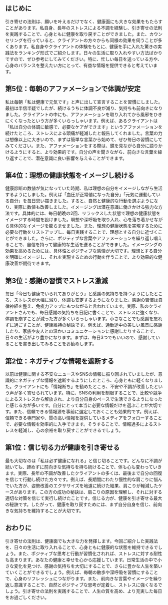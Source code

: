 ## はじめに
引き寄せの法則は、願いを叶えるだけでなく、健康面にも大きな効果をもたらすことがあります。私自身、長年のストレスによる不調を経験し、引き寄せの法則を実践することで、心身ともに健康を取り戻すことができました。また、カウンセリングを行っていると、クライアントの方々からも同様の効果を伺うことが多くあります。私自身やクライアントの体験をもとに、健康を手に入れた驚きの実践法をランキング形式でご紹介します。日々の生活に取り入れやすい方法ばかりですので、ぜひ参考にしてみてください。特に、忙しい毎日を送っている方や、心身のバランスを整えたい方にとって、有益な情報を提供できると考えています。


## 第5位：毎朝のアファメーションで体調が安定
私は毎朝「私は健康で元気です」と声に出して宣言することを習慣にしました。最初は半信半疑でしたが、続けるうちに体調不良が減り、気持ちも前向きになりました。クライアントの中にも、アファメーションを取り入れてから風邪をひきにくくなったという方が多くいらっしゃいます。例えば、あるクライアントは「私は自分の体調に敏感で、必要なケアができます」というアファメーションを続けたところ、ストレスによる頭痛が軽減したと報告してくれました。言葉の力は想像以上に大きいので、まずは簡単な言葉から始めて、ぜひ毎日の習慣にしてみてください。また、アファメーションをする際は、鏡を見ながら自分に語りかけるようにすると、より効果的です。自分の声を聞きながら、前向きな言葉を繰り返すことで、潜在意識に良い影響を与えることができます。


## 第4位：理想の健康状態をイメージし続ける
健康診断の数値が気になっていた時期、私は理想の自分をイメージしながら生活するようにしました。例えば「血圧が正常値になった自分」「元気に運動している自分」を毎日思い描きました。すると、自然と健康的な行動を選ぶようになり、実際に数値も改善しました。イメージングは潜在意識に働きかける強力な方法です。具体的には、毎日朝晩の2回、リラックスした状態で理想の健康状態をイメージする時間を設けました。瞑想や深呼吸を取り入れ、心を落ち着かせながら具体的なイメージを膨らませました。また、理想の健康状態を実現するために必要な行動をリストアップし、毎日実践することで、理想とする自分に近づくことができました。さらに、ポジティブな言葉やアファメーションを繰り返し唱えることで、自信を持って健康的な生活を送ることができました。イメージングの効果を高めるためには、具体性とポジティブな感情が大切です。理想とする自分を明確にイメージし、それを実現するための行動を伴うことで、より効果的な健康改善が期待できます。


## 第3位：感謝の習慣でストレス激減
毎日「今日も健康でいられてありがとう」と感謝の気持ちを持つようにしたところ、ストレスが大幅に減り、体調も安定するようになりました。感謝の習慣は自律神経を整え、免疫力アップにもつながると言われています。実際、私のクライアントさんでも、毎日感謝の気持ちを日記に書くことで、ストレスに強くなり、体調を崩すことが減った方が多くいらっしゃいます。小さなことでも感謝を忘れずに過ごすことが、健康維持の秘訣です。例えば、通勤途中の美しい風景に感謝したり、家族や友人との温かいコミュニケーションに感謝したりすることで、日々の生活がより豊かになります。まずは、毎日3つでもいいので、感謝していることを書き出してみることをお勧めします。


## 第2位：ネガティブな情報を遮断する
以前は健康に関する不安なニュースやSNSの情報に振り回されていましたが、意識的にネガティブな情報を遮断するようにしたところ、心身ともに軽くなりました。クライアントにも「情報断ち」を勧めたところ、不安や不調が改善したという声が多く寄せられています。特に、SNSの利用を制限することで、比較や競争によるストレスから解放され、より自分自身のペースで生活できるようになったと感じる方が多いです。自分にとって本当に必要な情報だけを選ぶことが大切です。また、信頼できる情報源を事前に選定しておくことも効果的です。例えば、信頼できる専門家や、質の高い情報を提供しているメディアをフォローすることで、必要な情報を効率的に入手できます。そうすることで、情報過多によるストレスを軽減し、心の余裕を取り戻すことができるでしょう。


## 第1位：信じ切る力が健康を引き寄せる
最も大切なのは「私は必ず健康になれる」と信じ切ることです。どんなに不調が続いても、諦めずに前向きな気持ちを持ち続けることで、体も心も変わっていきます。実際、長年の不調が改善したクライアントの多くは、最後まで自分の回復を信じて行動し続けた方々です。例えば、長期間にわたり慢性的な肩こりに悩んでいた方が、姿勢改善のエクササイズを地道に続けた結果、肩こりが軽減したケースがあります。この方の成功の秘訣は、肩こりの原因を理解し、それに対する適切な対策を信じて実行し続けたことです。信じる力が、健康を引き寄せる最大の秘訣です。したがって、健康を取り戻すためには、まず自分自身を信じ、前向きな気持ちを維持することが大切です。


## おわりに
引き寄せの法則は、健康面でも大きな力を発揮します。今回ご紹介した実践法を、日々の生活に取り入れることで、心身ともに健康的な状態を維持できるでしょう。また、ポジティブな思考と行動が習慣化されれば、ストレスに対する耐性も高まります。あなたの健康と幸せを心から応援しています。日常生活の中で小さな変化を見つけ、感謝の気持ちを大切にすることで、さらに豊かな人生を築いていくことができるでしょう。例えば、毎朝の散歩や深呼吸を習慣にすることで、心身のリフレッシュにつながります。また、前向きな言葉やイメージを繰り返し意識することで、自然とポジティブな思考が定着し、ストレスに強くなるでしょう。引き寄せの法則を実践することで、人生の質を高め、より充実した毎日をお過ごしください。
